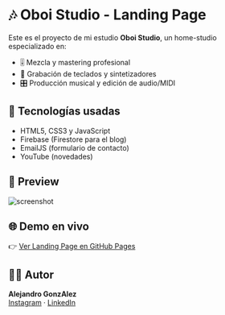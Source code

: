 # 🎶 Oboi Studio - Landing Page

Este es el proyecto de mi estudio **Oboi Studio**, un home-studio especializado en:

- 🎚️ Mezcla y mastering profesional  
- 🎹 Grabación de teclados y sintetizadores  
- 🎛️ Producción musical y edición de audio/MIDI  

## 🚀 Tecnologías usadas
- HTML5, CSS3 y JavaScript
- Firebase (Firestore para el blog)
- EmailJS (formulario de contacto)
- YouTube (novedades)

## 📸 Preview
![screenshot](img/preview.png)

## 🌐 Demo en vivo
👉 [Ver Landing Page en GitHub Pages](https://gonzalezardev.github.io/OboiStudio-WEB/)

## 👨‍💻 Autor
**Alejandro GonzAlez**  
[Instagram](https://instagram.com/oboistudiook) · [LinkedIn](https://linkedin.com/in/...)
